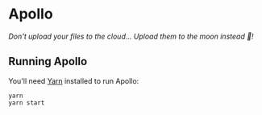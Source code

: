 # Apollo

_Don't upload your files to the cloud... Upload them to the moon instead 🚀!_

## Running Apollo

You'll need [Yarn](https://github.com/yarnpkg/yarn) installed to run Apollo:

```
yarn
yarn start
```